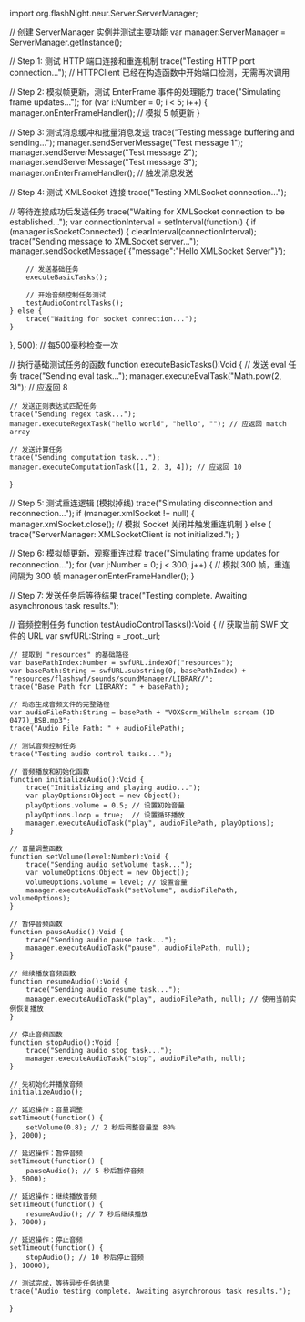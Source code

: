 import org.flashNight.neur.Server.ServerManager;

// 创建 ServerManager 实例并测试主要功能
var manager:ServerManager = ServerManager.getInstance();

// Step 1: 测试 HTTP 端口连接和重连机制
trace("Testing HTTP port connection...");
// HTTPClient 已经在构造函数中开始端口检测，无需再次调用

// Step 2: 模拟帧更新，测试 EnterFrame 事件的处理能力
trace("Simulating frame updates...");
for (var i:Number = 0; i < 5; i++) {
    manager.onEnterFrameHandler(); // 模拟 5 帧更新
}

// Step 3: 测试消息缓冲和批量消息发送
trace("Testing message buffering and sending...");
manager.sendServerMessage("Test message 1");
manager.sendServerMessage("Test message 2");
manager.sendServerMessage("Test message 3");
manager.onEnterFrameHandler(); // 触发消息发送

// Step 4: 测试 XMLSocket 连接
trace("Testing XMLSocket connection...");

// 等待连接成功后发送任务
trace("Waiting for XMLSocket connection to be established...");
var connectionInterval = setInterval(function() {
    if (manager.isSocketConnected) {
        clearInterval(connectionInterval);
        trace("Sending message to XMLSocket server...");
        manager.sendSocketMessage('{"message":"Hello XMLSocket Server"}');
        
        // 发送基础任务
        executeBasicTasks();
        
        // 开始音频控制任务测试
        testAudioControlTasks();
    } else {
        trace("Waiting for socket connection...");
    }
}, 500); // 每500毫秒检查一次

// 执行基础测试任务的函数
function executeBasicTasks():Void {
    // 发送 eval 任务
    trace("Sending eval task...");
    manager.executeEvalTask("Math.pow(2, 3)"); // 应返回 8

    // 发送正则表达式匹配任务
    trace("Sending regex task...");
    manager.executeRegexTask("hello world", "hello", ""); // 应返回 match array

    // 发送计算任务
    trace("Sending computation task...");
    manager.executeComputationTask([1, 2, 3, 4]); // 应返回 10
}

// Step 5: 测试重连逻辑 (模拟掉线)
trace("Simulating disconnection and reconnection...");
if (manager.xmlSocket != null) {
    manager.xmlSocket.close(); // 模拟 Socket 关闭并触发重连机制
} else {
    trace("ServerManager: XMLSocketClient is not initialized.");
}

// Step 6: 模拟帧更新，观察重连过程
trace("Simulating frame updates for reconnection...");
for (var j:Number = 0; j < 300; j++) { // 模拟 300 帧，重连间隔为 300 帧
    manager.onEnterFrameHandler();
}

// Step 7: 发送任务后等待结果
trace("Testing complete. Awaiting asynchronous task results.");

// 音频控制任务
function testAudioControlTasks():Void {
    // 获取当前 SWF 文件的 URL
    var swfURL:String = _root._url;

    // 提取到 "resources" 的基础路径
    var basePathIndex:Number = swfURL.indexOf("resources");
    var basePath:String = swfURL.substring(0, basePathIndex) + "resources/flashswf/sounds/soundManager/LIBRARY/";
    trace("Base Path for LIBRARY: " + basePath);

    // 动态生成音频文件的完整路径
    var audioFilePath:String = basePath + "VOXScrm_Wilhelm scream (ID 0477)_BSB.mp3";
    trace("Audio File Path: " + audioFilePath);

    // 测试音频控制任务
    trace("Testing audio control tasks...");

    // 音频播放和初始化函数
    function initializeAudio():Void {
        trace("Initializing and playing audio...");
        var playOptions:Object = new Object();
        playOptions.volume = 0.5; // 设置初始音量
        playOptions.loop = true;  // 设置循环播放
        manager.executeAudioTask("play", audioFilePath, playOptions);
    }

    // 音量调整函数
    function setVolume(level:Number):Void {
        trace("Sending audio setVolume task...");
        var volumeOptions:Object = new Object();
        volumeOptions.volume = level; // 设置音量
        manager.executeAudioTask("setVolume", audioFilePath, volumeOptions);
    }

    // 暂停音频函数
    function pauseAudio():Void {
        trace("Sending audio pause task...");
        manager.executeAudioTask("pause", audioFilePath, null);
    }

    // 继续播放音频函数
    function resumeAudio():Void {
        trace("Sending audio resume task...");
        manager.executeAudioTask("play", audioFilePath, null); // 使用当前实例恢复播放
    }

    // 停止音频函数
    function stopAudio():Void {
        trace("Sending audio stop task...");
        manager.executeAudioTask("stop", audioFilePath, null);
    }

    // 先初始化并播放音频
    initializeAudio();

    // 延迟操作：音量调整
    setTimeout(function() {
        setVolume(0.8); // 2 秒后调整音量至 80%
    }, 2000);

    // 延迟操作：暂停音频
    setTimeout(function() {
        pauseAudio(); // 5 秒后暂停音频
    }, 5000);

    // 延迟操作：继续播放音频
    setTimeout(function() {
        resumeAudio(); // 7 秒后继续播放
    }, 7000);

    // 延迟操作：停止音频
    setTimeout(function() {
        stopAudio(); // 10 秒后停止音频
    }, 10000);

    // 测试完成，等待异步任务结果
    trace("Audio testing complete. Awaiting asynchronous task results.");
}
